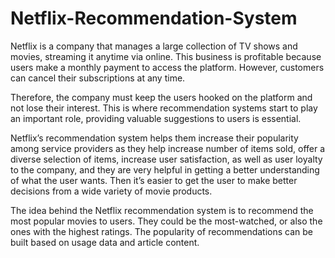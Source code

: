 # Netflix-Recommendation-System

Netflix is a company that manages a large collection of TV shows and movies, streaming it anytime via online. This business is profitable because users make a monthly payment to access the platform. However, customers can cancel their subscriptions at any time.

Therefore, the company must keep the users hooked on the platform and not lose their interest. This is where recommendation systems start to play an important role, providing valuable suggestions to users is essential.

Netflix’s recommendation system helps them increase their popularity among service providers as they help increase number of items sold, offer a diverse selection of items, increase user satisfaction, as well as user loyalty to the company, and they are very helpful in getting a better understanding of what the user wants. Then it’s easier to get the user to make better decisions from a wide variety of movie products.

The idea behind the Netflix recommendation system is to recommend the most popular movies to users. They could be the most-watched, or also the ones with the highest ratings. The popularity of recommendations can be built based on usage data and article content.
